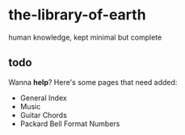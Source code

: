 # the-library-of-earth
human knowledge, kept minimal but complete

## todo
Wanna **help**?
Here's some pages that need added:

- General Index
- Music
 - Guitar Chords
- Packard Bell Format Numbers
